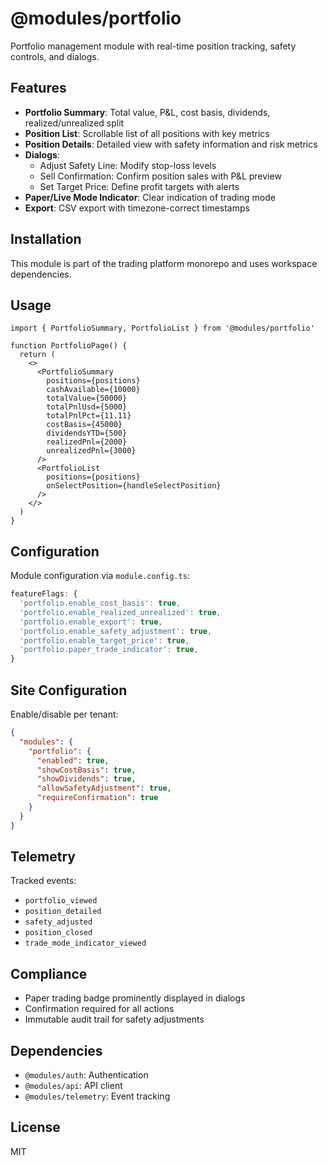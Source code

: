# @modules/portfolio

Portfolio management module with real-time position tracking, safety controls, and dialogs.

## Features

- **Portfolio Summary**: Total value, P&L, cost basis, dividends, realized/unrealized split
- **Position List**: Scrollable list of all positions with key metrics
- **Position Details**: Detailed view with safety information and risk metrics
- **Dialogs**:
  - Adjust Safety Line: Modify stop-loss levels
  - Sell Confirmation: Confirm position sales with P&L preview
  - Set Target Price: Define profit targets with alerts
- **Paper/Live Mode Indicator**: Clear indication of trading mode
- **Export**: CSV export with timezone-correct timestamps

## Installation

This module is part of the trading platform monorepo and uses workspace dependencies.

## Usage

```tsx
import { PortfolioSummary, PortfolioList } from '@modules/portfolio'

function PortfolioPage() {
  return (
    <>
      <PortfolioSummary
        positions={positions}
        cashAvailable={10000}
        totalValue={50000}
        totalPnlUsd={5000}
        totalPnlPct={11.11}
        costBasis={45000}
        dividendsYTD={500}
        realizedPnl={2000}
        unrealizedPnl={3000}
      />
      <PortfolioList
        positions={positions}
        onSelectPosition={handleSelectPosition}
      />
    </>
  )
}
```

## Configuration

Module configuration via `module.config.ts`:

```typescript
featureFlags: {
  'portfolio.enable_cost_basis': true,
  'portfolio.enable_realized_unrealized': true,
  'portfolio.enable_export': true,
  'portfolio.enable_safety_adjustment': true,
  'portfolio.enable_target_price': true,
  'portfolio.paper_trade_indicator': true,
}
```

## Site Configuration

Enable/disable per tenant:

```json
{
  "modules": {
    "portfolio": {
      "enabled": true,
      "showCostBasis": true,
      "showDividends": true,
      "allowSafetyAdjustment": true,
      "requireConfirmation": true
    }
  }
}
```

## Telemetry

Tracked events:
- `portfolio_viewed`
- `position_detailed`
- `safety_adjusted`
- `position_closed`
- `trade_mode_indicator_viewed`

## Compliance

- Paper trading badge prominently displayed in dialogs
- Confirmation required for all actions
- Immutable audit trail for safety adjustments

## Dependencies

- `@modules/auth`: Authentication
- `@modules/api`: API client
- `@modules/telemetry`: Event tracking

## License

MIT
